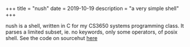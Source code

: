 +++
title = "nush"
date = 2019-10-19
description = "a very simple shell"
+++

nush is a shell, written in C for my CS3650 systems programming class. It parses a limited subset, ie. no keywords, only
some operators, of posix shell. See the code on sourcehut [here](https://git.sr.ht/~ntgg/nush)
